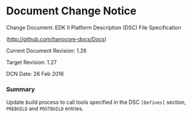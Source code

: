 # Document Change Notice


Change Document: EDK II Platform Description (DSC) File Specification

(http://github.com/tianocore-docs/Docs)

Current Document Revision: 1.26

Target Revision: 1.27

DCN Date: 26 Feb 2016

### Summary

Update build process to call tools specified in the DSC ```[Defines]``` section, ```PREBUILD``` and ```POSTBUILD``` entries.

